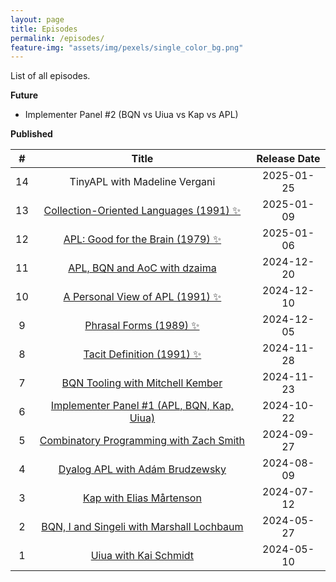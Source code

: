 ```yaml
---
layout: page
title: Episodes
permalink: /episodes/
feature-img: "assets/img/pexels/single_color_bg.png"
---
```


List of all episodes.

**Future**

- Implementer Panel #2 (BQN vs Uiua vs Kap vs APL)

**Published**

|   #   |                                             Title                                             | Release Date |
| :---: | :-------------------------------------------------------------------------------------------: | :----------: |
|  14   |                                 TinyAPL with Madeline Vergani                                 |  2025-01-25  |
|  13   |  [Collection-Oriented Languages (1991) ✨](https://tacittalk.com/2025/01/09/Episode-13.html)   |  2025-01-09  |
|  12   |     [APL: Good for the Brain (1979) ✨](https://tacittalk.com/2025/01/06/Episode-12.html)      |  2025-01-06  |
|  11   |       [APL, BQN and AoC with dzaima](https://tacittalk.com/2024/12/20/Episode-11.html)        |  2024-12-20  |
|  10   |      [A Personal View of APL (1991) ✨](https://tacittalk.com/2024/12/10/Episode-10.html)      |  2024-12-10  |
|   9   |           [Phrasal Forms (1989) ✨](https://tacittalk.com/2024/12/05/Episode-9.html)           |  2024-12-05  |
|   8   |         [Tacit Definition (1991) ✨](https://tacittalk.com/2024/11/28/Episode-8.html)          |  2024-11-28  |
|   7   |      [BQN Tooling with Mitchell Kember](https://tacittalk.com/2024/11/23/Episode-7.html)      |  2024-11-23  |
|   6   | [Implementer Panel #1 (APL, BQN, Kap, Uiua)](https://tacittalk.com/2024/10/22/Episode-6.html) |  2024-10-22  |
|   5   |  [Combinatory Programming with Zach Smith](https://tacittalk.com/2024/09/27/Episode-5.html)   |  2024-09-27  |
|   4   |      [Dyalog APL with Adám Brudzewsky](https://tacittalk.com/2024/08/09/Episode-4.html)       |  2024-08-09  |
|   3   |          [Kap with Elias Mårtenson](https://tacittalk.com/2024/07/12/Episode-3.html)          |  2024-07-12  |
|   2   | [BQN, I and Singeli with Marshall Lochbaum](https://tacittalk.com/2024/05/27/Episode-2.html)  |  2024-05-27  |
|   1   |           [Uiua with Kai Schmidt](https://tacittalk.com/2024/05/10/Episode-1.html)            |  2024-05-10  |
